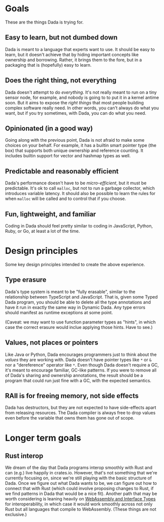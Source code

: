 # Goals

These are the things Dada is trying for.

## Easy to learn, but not dumbed down

Dada is meant to a language that experts want to use. It should be easy to learn, but it doesn't achieve that by hiding important concepts like ownership and borrowing. Rather, it brings them to the fore, but in a packaging that is (hopefully) easy to learn.

## Does the right thing, not everything

Dada doesn't attempt to do *everything*. It's not really meant to run on a tiny sensor node, for example, and nobody is going to to put it in a kernel antime soon. But it aims to expose the *right things* that most people building complex software really need. In other words, you can't always do what you want, but if you try sometimes, with Dada, you can do what you need.

## Opinionated (in a good way) 

Going along with the previous point, Dada is not afraid to make some choices on your behalf. For example, it has a builtin smart pointer type (the box) that supports both unique ownership and reference counting. It includes builtin support for vector and hashmap types as well.

## Predictable and reasonably efficient

Dada's performance doesn't have to be *micro-efficient*, but it must be predictable. It's ok to call `malloc`, but not to run a garbage collector, which introduces variable latency. It should also be possible to learn the rules for when `malloc` will be called and to control that if you choose.

## Fun, lightweight, and familiar

Coding in Dada should feel pretty similar to coding in JavaScript, Python, Ruby, or Go, at least a lot of the time.

# Design principles

Some key design principles intended to create the above experience.

## Type erasure

Dada's type system is meant to be "fully erasable", similar to the relationship between TypeScript and JavaScript. That is, given some Typed Dada program, you should be able to delete all the type annotations and have it run in exactly the same way in Dynamic Dada. Any type errors should manifest as runtime exceptions at some point. 

(Caveat: we may want to use function parameter types as "hints", in which case the correct erasure would inclue applying those hints. Have to see.)

## Values, not places or pointers

Like Java or Python, Dada encourages programmers just to think about the *values* they are working with. Dada doesn't have pointer types like `*` or `&` nor a "dereference" operator like `*`. Even though Dada doesn't require a GC, it's meant to encourage familiar, GC-like patterns. If you were to remove all of Dada's sharing and ownership annotations, the result should be a program that could run just fine with a GC, with the expected semantics.

## RAII is for freeing memory, not side effects

Dada has destructors, but they are not expected to have side-effects apart from releasing resources. The Dada compiler is always free to drop values even before the variable that owns them has gone out of scope.

# Longer term goals

## Rust interop

We dream of the day that Dada programs interop smoothly with Rust and can (e.g.) live happily in crates.io. However, that's not something that we're currently focusing on, since we're still playing with the basic structure of Dada. Once we figure out what Dada wants to be, we can figure out how to connect that with Rust (which could involve proposing changes to Rust, if we find patterns in Dada that would be a nice fit). Another path that may be worth considering is leaning heavily on [WebAssembly and Interface Types](https://github.com/WebAssembly/interface-types/blob/master/proposals/interface-types/Explainer.md) for interoperability, in which case it would work smoothly across not only Rust but all languages that compile to WebAssembly. (These things are not exclusive.)
